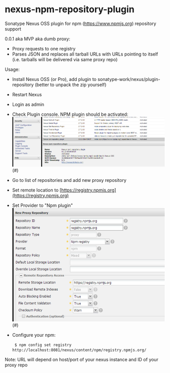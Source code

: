nexus-npm-repository-plugin
===========================

Sonatype Nexus OSS plugin for npm (https://www.npmjs.org) repository support

0.0.1 aka MVP aka dumb proxy:
 + Proxy requests to one registry
 + Parses JSON and replaces all tarball URLs with URLs pointing to itself (i.e. tarballs will be delivered via same proxy repo)

Usage:
 * Install Nexus OSS (or Pro), add plugin to sonatype-work/nexus/plugin-repository (better to unpack the zip yourself)
 * Restart Nexus
 * Login as admin
 * Check Plugin console. NPM plugin should be activated:
 ![plugin console](https://github.com/georgy/nexus-npm-repository-plugin/raw/master/src/site/plugin-console.png)(#)
 * Go to list of repositories and add new proxy repository
 * Set remote location to [https://registry.npmjs.org](https://registry.npmjs.org)
 * Set Provider to "Npm plugin"
 ![proxy config](https://github.com/georgy/nexus-npm-repository-plugin/raw/master/src/site/proxy-config.png)(#)
 * Configure your npm:

        $ npm config set registry http://localhost:8081/nexus/content/npm/registry.npmjs.org/

 Note: URL will depend on host/port of your nexus instance and ID of your proxy repo


